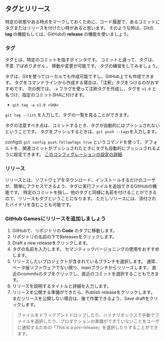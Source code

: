 ## タグとリリース

特定の状態やある時点をマークしておくために、コード履歴で、あるコミットにタグまたはリリースを付けたい時があると思います。 そのような時は、Gitの **tag** の機能もしくは、GitHubの **release** の機能を使いましょう。

### タグ

タグとは、特定のコミットを指すポインタです。 コミットと違って、タグは、不変 *ではありません* 。 移動や変更が可能です。 タグの練習をしてみましょう。

タグは、Gitを使ってローカルでも作成可能ですし、GitHub上でも作成できます。 タグをコマンドラインから作成する場合は、「注釈」タグをつけるのがおすすめです。 次の例では、`-a` フラグを使って注釈タグを作成し、タグを `v1.0` と名づけ、指定のコミットSHAに付けます。

- `git tag -a v1.0 <SHA>`

`git tag --list` を入力して、タグの一覧を見ることができます。

タグの注意すべき点は、コミットするとき、タグが自動的にはプッシュされないということです。 タグをプッシュするときは、`git push --tags`を入力します。

configの `git config push.followTags true` というコマンドを使って、デフォルトを、関連コミットがプッシュされたときにタグも自動的にプッシュされるように設定できます。 [このコンフィグレーションの設定の詳細](https://git-scm.com/docs/git-config/2.4.1#git-config-pushfollowTags).

### リリース

リリースとは、ソフトウェアをダウンロード、インストールするだけのユーザが、簡単にアクセスできるよう、タグに実行ファイルを追加できるGitHubの機能です。 特定のコミットを指し、他のタグと同様に名前を付けることができるので、リリースもタグということになります。 ただしリリースには、添付されたバイナリを含むことも可能です。

### GitHub Gamesにリリースを追加しましょう

1. GitHubで、リポジトリの **Code** のタブに移動します。
2. リポジトリの名前の下でReleasesをクリックします。
3. Draft a new releaseをクリックします。
4. タグの名前を入力します。 セマンティックバージョニングの使用をおすすめします。
5. リリースしたいプロジェクトが含まれているブランチを選択します。 通常、ベータ版ソフトウェアでない限り、mainブランチからリリースします。 直近のcommitsのタブをクリックし、直近のコミットを選択することもできます。
6. リリースを説明するタイトルと詳細を入力します。
7. リリースを公開する準備ができたら、Publish releaseをクリックします。 まだリリースを公開しない場合は、後で作業できるよう、Save draftをクリックします。

> ファイルをドラッグアンドドロップしたり、バイナリボックスで手動でファイルを選択したり、プロダクションの準備ができていないことをユーザに通知するための「This is a pre-release」を選択したりすることができます。
